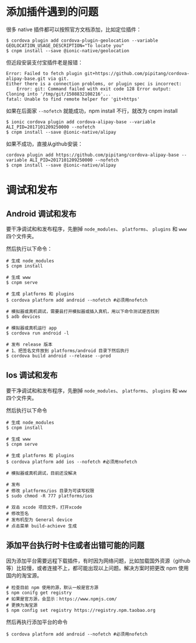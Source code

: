# 添加插件遇到的问题

很多 native 插件都可以按照官方文档添加，比如定位插件：

```shell
$ cordova plugin add cordova-plugin-geolocation --variable GEOLOCATION_USAGE_DESCRIPTION="To locate you"
$ cnpm install --save @ionic-native/geolocation
```

但近段安装支付宝插件老是报错：

```
Error: Failed to fetch plugin git+https://github.com/pipitang/cordova-alipay-base.git via git.
Either there is a connection problems, or plugin spec is incorrect:
	Error: git: Command failed with exit code 128 Error output:
Cloning into '/tmp/git/1508832108216'...
fatal: Unable to find remote helper for 'git+https'

```

如果在后面家 `--nofetch` 就能成功，npm install 不行，就改为 cnpm install

```shell
$ ionic cordova plugin add cordova-alipay-base --variable ALI_PID=2017101209250000 --nofetch
$ cnpm install --save @ionic-native/alipay
```

如果不成功，直接从github安装：

```shell
cordova plugin add https://github.com/pipitang/cordova-alipay-base --variable ALI_PID=2017101209250000 --nofetch
$ cnpm install --save @ionic-native/alipay
```

# 调试和发布

## Android 调试和发布

要干净调试和和发布程序，先删掉 `node_modules`、 `platforms`、 `plugins` 和 `www` 四个文件夹。

然后执行以下命令：

```shell
# 生成 node_modules
$ cnpm install

# 生成 www
$ cnpm serve

# 生成 platforms 和 plugins
$ cordova platform add android --nofetch #必须用nofetch

# 模拟器或真机调试，需要县打开模拟器或插入真机，用以下命令测试是否找到
$ adb devices

# 模拟器或真机运行 app
$ cordova run android -l

# 发布 release 版本
# 1、把签名文件放到 platforms/android 目录下然后执行
$ cordova build android --release --prod
```

## Ios 调试和发布

要干净调试和和发布程序，先删掉 `node_modules`、 `platforms`、 `plugins` 和 `www` 四个文件夹。

然后执行以下命令

```shell
# 生成 node_modules
$ cnpm install

# 生成 www
$ cnpm serve

# 生成 platforms 和 plugins
$ cordova platform add ios --nofetch #必须用nofetch

# 模拟器或真机调试，目前还没解决

# 发布
# 修改 platforms/ios 目录为可读写权限
$ sudo chmod -R 777 platforms/ios

# 双击 xcode 项目文件，打开xcode
# 修改签名
# 发布机型为 General device
# 点击菜单 build-achieve 生成
```

## 添加平台执行时卡住或者出错可能的问题

因为添加平台需要远程下载插件，有时因为网络问题，比如加载国外资源（github等）比较慢，或者连接不上，都可能出现以上问题。解决方案时把更改 npm 使用国内的淘宝源。

```shell
# 检查目前 npm 使用的源，默认一般是官方源
$ npm conifg get registry
# 如果是官方源，会显示：https://www.npmjs.com/
# 更换为淘宝源
$ npm config set registry https://registry.npm.taobao.org
```

然后再执行添加平台的命令

```shell
$ cordova platform add android --nofetch #必须用nofetch
```

